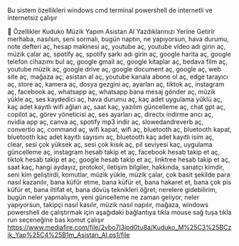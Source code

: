 Bu sistem özellikleri windows cmd terminal powershell de internetli ve internetsiz çalışır 

🚀 Özellikler
Kuduko Müzik Yapım Asistan Al Yazdıklarınızı Yerine Getirir merhaba, nasılsın, seni sormalı, bugün naptın, ne yapıyorsun, hava durumu, note defteri aç, hesap makinesi aç, youtube aç, youtube video adı girin aç, müzik çalar aç, spotify aç, spotify şarkı adı girin aç, google harita aç, google telefon cihazımı bul aç, google gmail aç, google kitaplar aç, bedava film aç, youtube müzik aç, google drive aç, google document aç, google aç, web site aç, mağaza aç, asistan al aç, youtube kanala abone ol aç, edge tarayıcı aç, store aç, kamera aç, dosya gezgini aç, ayarları aç, tiktok aç, instagram aç, facebook aç, whatsapp aç, whatsapp bana mesaj gönder aç, müzik yükle aç, ses kaydedici aç, hava durumu aç, kaç adet uygulama yüklü aç, kaç adet kayıtlı wifi ağları aç, saat kaç, yazılım güncelleme aç, chat gpt aç, copilot aç, görev yöneticisi aç, ses ayarları aç, directx indirme arıcı aç, nvidia app aç, canva aç, spotify mp3 indir aç, slowedandreverb aç, convertio aç, command aç, wifi kapat, wifi aç, bluetooth aç, bluetooth kapat, bluetooth kaç adet kayıtlı sayısını aç, bluetooth kaç adet kayıtlı isim aç, clear, sesi çok yüksek aç, sesi çok kısık aç, pil seviyesi kaç, uygulama güncelleme aç, instagram hesab takip et aç, facebook hesab takip et aç, tiktok hesab takip et aç, google hesab takip et aç, linktree hesab takip et aç, saat kaç, hangi aydayız, protokol, iletişim bilgiler, hakkında, sanatçı kimdir, seni kim geliştirdi, komutlar, müzik yükle, müzik çalar, çok basit şekilde para nasıl kazanılır, bana küfür etme, bana küfür et, bana hakaret et, bana çok pis küfür et, bana iltifat et, bana dövüş teknikleri öğret, nerelere gidebilirim, bugün neler yapmalıyım, yeni güncelleme ne zaman geliyor, neler yapıyorsun, takipçi nasıl kasılır, müzik nasıl napılır, mağaza, windows powershell de çalıştırmak için aşağıdaki bağlantıya tıkla mouse sağ tuşa tıkla run seçeneğine bas komut çalışır https://www.mediafire.com/file/2vbo7l3ipd0tu8a/Kuduko_M%25C3%25BCzik_Yap%25C4%25B1m_Asistan_Al.ps1/file
